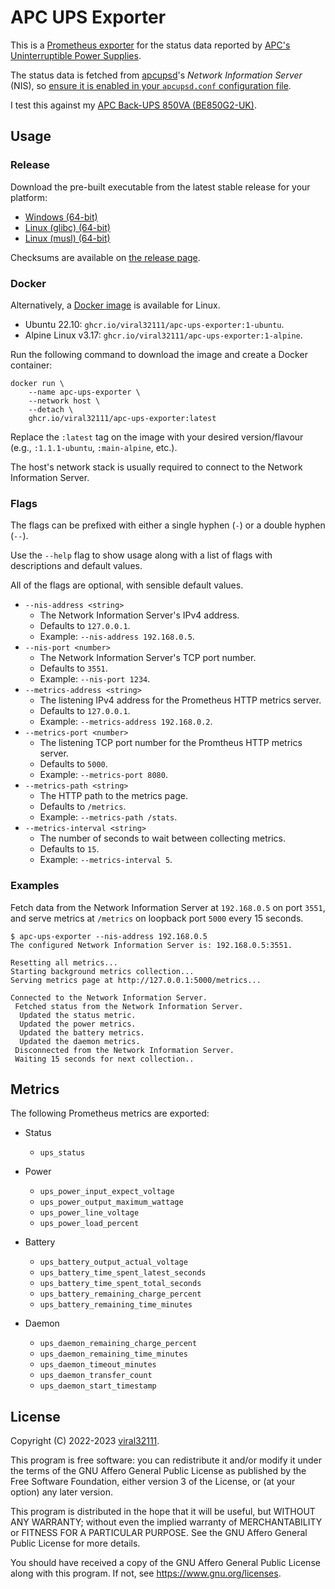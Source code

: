 # APC UPS Exporter

This is a [Prometheus exporter](https://prometheus.io/docs/instrumenting/exporters/) for the status data reported by [APC's Uninterruptible Power Supplies](https://www.apc.com/uk/en/).

The status data is fetched from [apcupsd](http://www.apcupsd.org/)'s *Network Information Server* (NIS), so [ensure it is enabled in your `apcupsd.conf` configuration file](http://www.apcupsd.org/manual/manual.html#configuration-directives-used-by-the-network-information-server).

I test this against my [APC Back-UPS 850VA (BE850G2-UK)](https://www.apc.com/shop/uk/en/products/APC-Back-UPS-850VA-230V-USB-Type-C-and-A-charging-ports-8-BS-1363-outlets-2-surge-/P-BE850G2-UK).

## Usage

### Release

Download the pre-built executable from the latest stable release for your platform:

* [Windows (64-bit)](https://github.com/viral32111/apc-ups-exporter/releases/latest/download/apc-ups-exporter-windows-amd64.exe)
* [Linux (glibc) (64-bit)](https://github.com/viral32111/apc-ups-exporter/releases/latest/download/apc-ups-exporter-linux-amd64-glibc)
* [Linux (musl) (64-bit)](https://github.com/viral32111/apc-ups-exporter/releases/latest/download/apc-ups-exporter-linux-amd64-musl)

Checksums are available on [the release page](https://github.com/viral32111/apc-ups-exporter/releases/latest).

### Docker

Alternatively, a [Docker image](https://github.com/users/viral32111/packages/container/package/apc-ups-exporter) is available for Linux.

* Ubuntu 22.10: `ghcr.io/viral32111/apc-ups-exporter:1-ubuntu`.
* Alpine Linux v3.17: `ghcr.io/viral32111/apc-ups-exporter:1-alpine`.

Run the following command to download the image and create a Docker container:

```
docker run \
    --name apc-ups-exporter \
    --network host \
    --detach \
    ghcr.io/viral32111/apc-ups-exporter:latest
```

Replace the `:latest` tag on the image with your desired version/flavour (e.g., `:1.1.1-ubuntu`, `:main-alpine`, etc.).

The host's network stack is usually required to connect to the Network Information Server.

### Flags

The flags can be prefixed with either a single hyphen (`-`) or a double hyphen (`--`).

Use the `--help` flag to show usage along with a list of flags with descriptions and default values.

All of the flags are optional, with sensible default values.

* `--nis-address <string>`
  * The Network Information Server's IPv4 address.
  * Defaults to `127.0.0.1`.
  * Example: `--nis-address 192.168.0.5`.
* `--nis-port <number>`
  * The Network Information Server's TCP port number.
  * Defaults to `3551`.
  * Example: `--nis-port 1234`.
* `--metrics-address <string>`
  * The listening IPv4 address for the Prometheus HTTP metrics server.
  * Defaults to `127.0.0.1`.
  * Example: `--metrics-address 192.168.0.2`.
* `--metrics-port <number>`
  * The listening TCP port number for the Promtheus HTTP metrics server.
  * Defaults to `5000`.
  * Example: `--metrics-port 8080`.
* `--metrics-path <string>`
  * The HTTP path to the metrics page.
  * Defaults to `/metrics`.
  * Example: `--metrics-path /stats`.
* `--metrics-interval <string>`
  * The number of seconds to wait between collecting metrics.
  * Defaults to `15`.
  * Example: `--metrics-interval 5`.

### Examples

Fetch data from the Network Information Server at `192.168.0.5` on port `3551`, and serve metrics at `/metrics` on loopback port `5000` every 15 seconds.

```
$ apc-ups-exporter --nis-address 192.168.0.5
The configured Network Information Server is: 192.168.0.5:3551.

Resetting all metrics...
Starting background metrics collection...
Serving metrics page at http://127.0.0.1:5000/metrics...

Connected to the Network Information Server.
 Fetched status from the Network Information Server.
  Updated the status metric.
  Updated the power metrics.
  Updated the battery metrics.
  Updated the daemon metrics.
 Disconnected from the Network Information Server.
 Waiting 15 seconds for next collection..
```

## Metrics

The following Prometheus metrics are exported:

* Status
  * `ups_status`

* Power
  * `ups_power_input_expect_voltage`
  * `ups_power_output_maximum_wattage`
  * `ups_power_line_voltage`
  * `ups_power_load_percent`

* Battery
  * `ups_battery_output_actual_voltage`
  * `ups_battery_time_spent_latest_seconds`
  * `ups_battery_time_spent_total_seconds`
  * `ups_battery_remaining_charge_percent`
  * `ups_battery_remaining_time_minutes`

* Daemon
  * `ups_daemon_remaining_charge_percent`
  * `ups_daemon_remaining_time_minutes`
  * `ups_daemon_timeout_minutes`
  * `ups_daemon_transfer_count`
  * `ups_daemon_start_timestamp`

## License

Copyright (C) 2022-2023 [viral32111](https://viral32111.com).

This program is free software: you can redistribute it and/or modify
it under the terms of the GNU Affero General Public License as
published by the Free Software Foundation, either version 3 of the
License, or (at your option) any later version.

This program is distributed in the hope that it will be useful,
but WITHOUT ANY WARRANTY; without even the implied warranty of
MERCHANTABILITY or FITNESS FOR A PARTICULAR PURPOSE. See the
GNU Affero General Public License for more details.

You should have received a copy of the GNU Affero General Public License
along with this program. If not, see https://www.gnu.org/licenses.
